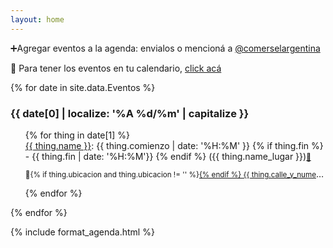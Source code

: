 ```yaml
---
layout: home
---
```


<p class='instr'>➕Agregar eventos a la agenda: envialos o mencioná a <a href='https://www.instagram.com/comerselargentina/' target=_blank>@comerselargentina</a></p>
<p class='ical'>📅 Para tener los eventos en tu calendario, <a href='{% link calendar.ics  %}'>click acá</a></p>

{% for date in site.data.Eventos %}
<section class='date' data-date='{{ date[0] | date: "%Y-%m-%d" }}'>

<h3> {{ date[0] | localize: '%A %d/%m' | capitalize }} </h3>

<ol class='events'>
  {% for thing in date[1] %}
    <li> <a href='{{thing.url}}' target=_blank>{{ thing.name }}</a>: {{ thing.comienzo | date: '%H:%M' }}
      {% if thing.fin  %}
        - {{ thing.fin | date: '%H:%M'}} 
      {% endif %}
      <span class='where'>({{ thing.name_lugar  }})<small><a href="{{thing.permalink}}">🔗</a></small>
      </span>
      <p class='description'>
        <small>📍{% if thing.ubicacion and thing.ubicacion != '' %}<a href='{{ thing.ubicacion }}' target='_blank'>{% endif %}
        {{ thing.calle_y_numero }}<br>
        {% if thing.ubicacion and thing.ubicacion != ''  %}</a>{% endif %}</small>
        {{ thing.descripcion | newline_to_br  }}
      </p>
    </li>
  {% endfor %}
</ol>
</section>
{% endfor %}


{% include format_agenda.html %}
<style>
.past {
  display:none;
  
 }
.far_future {
  opacity: 70%;
 }
.far_future ol {
}

section.date ol.events {
  margin-left: 0px;
}
section.date ol.events li{
  list-style-type: none;
}

p.description {
  height: 2em
  text-overflow: ellipsis;
  overflow: hidden;
  display: -webkit-box;
  -webkit-line-clamp: 1; /* number of lines to show */
  line-clamp: 1; 
  -webkit-box-orient: vertical;
}
p.description.show {
  overflow: auto;
  display: -webkit-box;
  -webkit-line-clamp: unset; /* number of lines to show */
  line-clamp: unset; 
  -webkit-box-orient: vertical;
}
</style>
